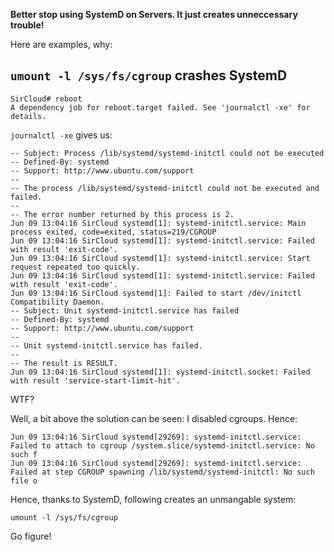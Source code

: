 **Better stop using SystemD on Servers.  It just creates unneccessary trouble!**

Here are examples, why:

## `umount -l /sys/fs/cgroup` crashes SystemD

```
SirCloud# reboot                                                                                                                
A dependency job for reboot.target failed. See 'journalctl -xe' for details.                                                                 
```

`journalctl -xe` gives us:

```
-- Subject: Process /lib/systemd/systemd-initctl could not be executed
-- Defined-By: systemd
-- Support: http://www.ubuntu.com/support
-- 
-- The process /lib/systemd/systemd-initctl could not be executed and failed.
-- 
-- The error number returned by this process is 2.
Jun 09 13:04:16 SirCloud systemd[1]: systemd-initctl.service: Main process exited, code=exited, status=219/CGROUP
Jun 09 13:04:16 SirCloud systemd[1]: systemd-initctl.service: Failed with result 'exit-code'.
Jun 09 13:04:16 SirCloud systemd[1]: systemd-initctl.service: Start request repeated too quickly.
Jun 09 13:04:16 SirCloud systemd[1]: systemd-initctl.service: Failed with result 'exit-code'.
Jun 09 13:04:16 SirCloud systemd[1]: Failed to start /dev/initctl Compatibility Daemon.
-- Subject: Unit systemd-initctl.service has failed
-- Defined-By: systemd
-- Support: http://www.ubuntu.com/support
-- 
-- Unit systemd-initctl.service has failed.
-- 
-- The result is RESULT.
Jun 09 13:04:16 SirCloud systemd[1]: systemd-initctl.socket: Failed with result 'service-start-limit-hit'.
```

WTF?

Well, a bit above the solution can be seen:  I disabled cgroups.  Hence:

```
Jun 09 13:04:16 SirCloud systemd[29269]: systemd-initctl.service: Failed to attach to cgroup /system.slice/systemd-initctl.service: No such f
Jun 09 13:04:16 SirCloud systemd[29269]: systemd-initctl.service: Failed at step CGROUP spawning /lib/systemd/systemd-initctl: No such file o
```

Hence, thanks to SystemD, following creates an unmangable system:

`umount -l /sys/fs/cgroup`

Go figure!
